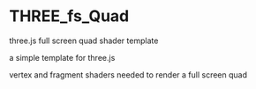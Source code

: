 THREE_fs_Quad
=============

three.js full screen quad shader template


a simple template for three.js

vertex and fragment shaders needed to render a full screen quad
